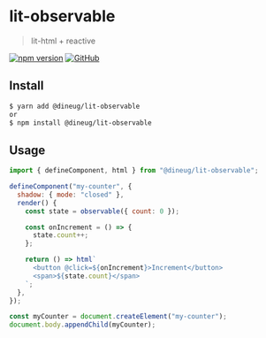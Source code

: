 # lit-observable

> lit-html + reactive

[![npm version](https://img.shields.io/npm/v/@dineug/lit-observable.svg?style=flat-square&color=blue)](https://www.npmjs.com/package/vuerd) [![GitHub](https://img.shields.io/github/license/vuerd/vuerd?style=flat-square&color=blue)](https://github.com/vuerd/vuerd/blob/master/LICENSE)

## Install

```bash
$ yarn add @dineug/lit-observable
or
$ npm install @dineug/lit-observable
```

## Usage

```javascript
import { defineComponent, html } from "@dineug/lit-observable";

defineComponent("my-counter", {
  shadow: { mode: "closed" },
  render() {
    const state = observable({ count: 0 });

    const onIncrement = () => {
      state.count++;
    };

    return () => html`
      <button @click=${onIncrement}>Increment</button>
      <span>${state.count}</span>
    `;
  },
});

const myCounter = document.createElement("my-counter");
document.body.appendChild(myCounter);
```
